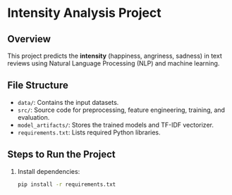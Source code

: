 # Intensity Analysis Project

## Overview
This project predicts the **intensity** (happiness, angriness, sadness) in text reviews using Natural Language Processing (NLP) and machine learning.

## File Structure
- `data/`: Contains the input datasets.
- `src/`: Source code for preprocessing, feature engineering, training, and evaluation.
- `model_artifacts/`: Stores the trained models and TF-IDF vectorizer.
- `requirements.txt`: Lists required Python libraries.

## Steps to Run the Project
1. Install dependencies:
   ```bash
   pip install -r requirements.txt
